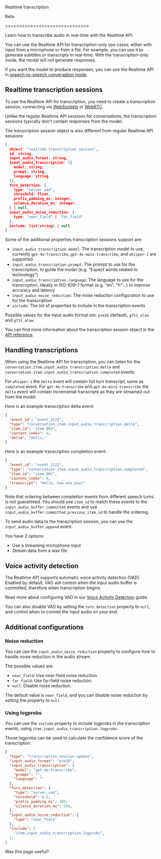 Realtime transcription

Beta

==============================

Learn how to transcribe audio in real-time with the Realtime API.

You can use the Realtime API for transcription-only use cases, either with input from a microphone or from a file. For example, you can use it to generate subtitles or transcripts in real-time. With the transcription-only mode, the model will not generate responses.

If you want the model to produce responses, you can use the Realtime API in [speech-to-speech conversation mode](/docs/guides/realtime-conversations).

Realtime transcription sessions
-------------------------------

To use the Realtime API for transcription, you need to create a transcription session, connecting via [WebSockets](/docs/guides/realtime?use-case=transcription#connect-with-websockets) or [WebRTC](/docs/guides/realtime?use-case=transcription#connect-with-webrtc).

Unlike the regular Realtime API sessions for conversations, the transcription sessions typically don't contain responses from the model.

The transcription session object is also different from regular Realtime API sessions:

```json
{
  object: "realtime.transcription_session",
  id: string,
  input_audio_format: string,
  input_audio_transcription: [{
    model: string,
    prompt: string,
    language: string
  }],
  turn_detection: {
    type: "server_vad",
    threshold: float,
    prefix_padding_ms: integer,
    silence_duration_ms: integer,
  } | null,
  input_audio_noise_reduction: {
    type: "near_field" | "far_field"
  },
  include: list[string] | null
}
```

Some of the additional properties transcription sessions support are:

*   `input_audio_transcription.model`: The transcription model to use, currently `gpt-4o-transcribe`, `gpt-4o-mini-transcribe`, and `whisper-1` are supported
*   `input_audio_transcription.prompt`: The prompt to use for the transcription, to guide the model (e.g. "Expect words related to technology")
*   `input_audio_transcription.language`: The language to use for the transcription, ideally in ISO-639-1 format (e.g. "en", "fr"...) to improve accuracy and latency
*   `input_audio_noise_reduction`: The noise reduction configuration to use for the transcription
*   `include`: The list of properties to include in the transcription events

Possible values for the input audio format are: `pcm16` (default), `g711_ulaw` and `g711_alaw`.

You can find more information about the transcription session object in the [API reference](/docs/api-reference/realtime-sessions/transcription_session_object).

Handling transcriptions
-----------------------

When using the Realtime API for transcription, you can listen for the `conversation.item.input_audio_transcription.delta` and `conversation.item.input_audio_transcription.completed` events.

For `whisper-1` the `delta` event will contain full turn transcript, same as `completed` event. For `gpt-4o-transcribe` and `gpt-4o-mini-transcribe` the `delta` event will contain incremental transcripts as they are streamed out from the model.

Here is an example transcription delta event:

```json
{
  "event_id": "event_2122",
  "type": "conversation.item.input_audio_transcription.delta",
  "item_id": "item_003",
  "content_index": 0,
  "delta": "Hello,"
}
```

Here is an example transcription completion event:

```json
{
  "event_id": "event_2122",
  "type": "conversation.item.input_audio_transcription.completed",
  "item_id": "item_003",
  "content_index": 0,
  "transcript": "Hello, how are you?"
}
```

Note that ordering between completion events from different speech turns is not guaranteed. You should use `item_id` to match these events to the `input_audio_buffer.committed` events and use `input_audio_buffer.committed.previous_item_id` to handle the ordering.

To send audio data to the transcription session, you can use the `input_audio_buffer.append` event.

You have 2 options:

*   Use a streaming microphone input
*   Stream data from a wav file

Voice activity detection
------------------------

The Realtime API supports automatic voice activity detection (VAD). Enabled by default, VAD will control when the input audio buffer is committed, therefore when transcription begins.

Read more about configuring VAD in our [Voice Activity Detection](/docs/guides/realtime-vad) guide.

You can also disable VAD by setting the `turn_detection` property to `null`, and control when to commit the input audio on your end.

Additional configurations
-------------------------

### Noise reduction

You can use the `input_audio_noise_reduction` property to configure how to handle noise reduction in the audio stream.

The possible values are:

*   `near_field`: Use near-field noise reduction.
*   `far_field`: Use far-field noise reduction.
*   `null`: Disable noise reduction.

The default value is `near_field`, and you can disable noise reduction by setting the property to `null`.

### Using logprobs

You can use the `include` property to include logprobs in the transcription events, using `item.input_audio_transcription.logprobs`.

Those logprobs can be used to calculate the confidence score of the transcription.

```json
{
  "type": "transcription_session.update",
  "input_audio_format": "pcm16",
  "input_audio_transcription": {
    "model": "gpt-4o-transcribe",
    "prompt": "",
    "language": ""
  },
  "turn_detection": {
    "type": "server_vad",
    "threshold": 0.5,
    "prefix_padding_ms": 300,
    "silence_duration_ms": 500,
  },
  "input_audio_noise_reduction": {
    "type": "near_field"
  },
  "include": [ 
    "item.input_audio_transcription.logprobs",
  ],
}
```

Was this page useful?